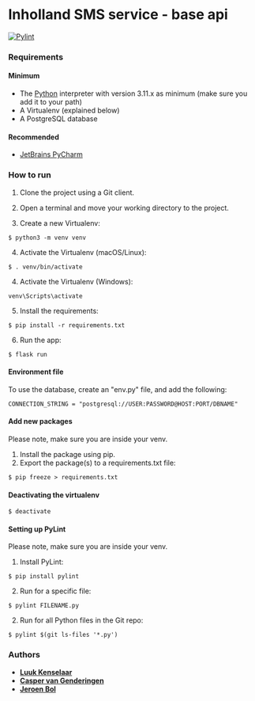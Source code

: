 # Inholland SMS service - base api
[![Pylint](https://github.com/Luuk2016/inholland-sms-service-base-api/actions/workflows/pylint.yml/badge.svg?branch=master)](https://github.com/Luuk2016/inholland-sms-service-base-api/actions/workflows/pylint.yml)

### Requirements
#### Minimum
* The [Python](https://www.python.org/) interpreter with version 3.11.x as minimum (make sure you add it to your path)
* A Virtualenv (explained below)
* A PostgreSQL database

#### Recommended
* [JetBrains PyCharm](https://www.jetbrains.com/pycharm/)

### How to run
1. Clone the project using a Git client.

2. Open a terminal and move your working directory to the project.

3. Create a new Virtualenv:
```
$ python3 -m venv venv
```

4. Activate the Virtualenv (macOS/Linux):
```
$ . venv/bin/activate
```
4. Activate the Virtualenv (Windows):
```
venv\Scripts\activate
```

5. Install the requirements:
```
$ pip install -r requirements.txt
```

6. Run the app:
```
$ flask run
```

#### Environment file
To use the database, create an "env.py" file, and add the following:
```
CONNECTION_STRING = "postgresql://USER:PASSWORD@HOST:PORT/DBNAME"
```

#### Add new packages
Please note, make sure you are inside your venv.
1. Install the package using pip.
2. Export the package(s) to a requirements.txt file:
```
$ pip freeze > requirements.txt
```

#### Deactivating the virtualenv
```
$ deactivate
```

#### Setting up PyLint
Please note, make sure you are inside your venv.
1. Install PyLint:
```
$ pip install pylint
```

2. Run for a specific file:
```
$ pylint FILENAME.py
```
2. Run for all Python files in the Git repo:
```
$ pylint $(git ls-files '*.py')
```

### Authors
* **[Luuk Kenselaar](https://github.com/Luuk2016)**
* **[Casper van Genderingen](https://github.com/vangenderingen)**
* **[Jeroen Bol](https://github.com/jerohero)**
